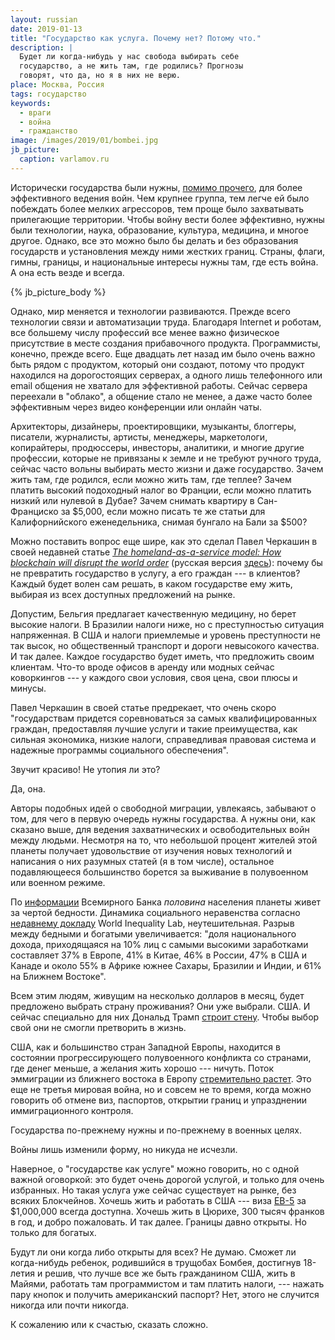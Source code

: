 ```yaml
---
layout: russian
date: 2019-01-13
title: "Государство как услуга. Почему нет? Потому что."
description: |
  Будет ли когда-нибудь у нас свобода выбирать себе
  государство, а не жить там, где родились? Прогнозы
  говорят, что да, но я в них не верю.
place: Москва, Россия
tags: государство
keywords:
  - враги
  - война
  - гражданство
image: /images/2019/01/bombei.jpg
jb_picture:
  caption: varlamov.ru
---
```


Исторически государства были нужны, [помимо прочего](https://ru.wikipedia.org/wiki/%D0%93%D0%BE%D1%81%D1%83%D0%B4%D0%B0%D1%80%D1%81%D1%82%D0%B2%D0%BE),
для более эффективного ведения войн.
Чем крупнее группа, тем легче ей было побеждать
более мелких агрессоров, тем проще было захватывать прилегающие территории. Чтобы
войну вести более эффективно, нужны были технологии, наука, образование,
культура, медицина, и многое другое. Однако, все это можно было бы делать
и без образования государств и установления между ними жестких границ. Страны,
флаги, гимны, границы, и национальные интересы нужны там, где есть война.
А она есть везде и всегда.

{% jb_picture_body %}

<!--more-->

Однако, мир меняется и технологии развиваются. Прежде всего технологии связи
и автоматизации труда. Благодаря Internet и роботам, все большему числу
профессий все менее важно физическое присутствие в месте создания прибавочного
продукта. Программисты, конечно, прежде всего. Еще двадцать лет назад им было
очень важно быть рядом с продуктом, который они создают, потому что продукт
находился на дорогостоящих серверах, а одного лишь телефонного или email
общения не хватало для эффективной работы. Сейчас сервера переехали в "облако",
а общение стало не менее, а даже часто более эффективным через видео конференции
или онлайн чаты.

Архитекторы, дизайнеры, проектировщики, музыканты, блоггеры, писатели, журналисты, артисты, менеджеры, маркетологи,
копирайтеры, продюссеры, инвесторы, аналитики, и многие другие профессии,
которые не привязаны к земле и не требуют ручного труда, сейчас часто
вольны выбирать место жизни и даже государство. Зачем жить там, где родился,
если можно жить там, где теплее? Зачем платить высокий подоходный налог
во Франции, если можно платить низкий или нулевой в Дубае? Зачем снимать
квартиру в Сан-Франциско за $5,000, если можно писать те же статьи для
Калифорнийского еженедельника, снимая бунгало на Бали за $500?

Можно поставить вопрос еще шире, как это сделал Павел Черкашин в своей недавней статье
[_The homeland-as-a-service model: How blockchain will disrupt the world order_](https://venturebeat.com/2018/08/19/the-homeland-as-a-service-model-how-blockchain-will-disrupt-the-world-order/)
(русская версия [здесь](https://itc.ua/blogs/blokcheyn-prevratit-gosudarstvo-v-uslugu/)):
почему бы не превратить государство в услугу, а его граждан --- в клиентов?
Каждый будет волен сам решать, в каком государстве ему жить, выбирая из всех
доступных предложений на рынке.

Допустим, Бельгия предлагает качественную медицину, но берет высокие налоги. В Бразилии
налоги ниже, но с преступностью ситуация напряженная. В США и налоги приемлемые
и уровень преступности не так высок, но общественный транспорт и дороги невысокого
качества. И так далее. Каждое государство будет иметь, что предложить своим
клиентам. Что-то вроде офисов в аренду или модных сейчас коворкингов --- у каждого
свои условия, своя цена, свои плюсы и минусы.

Павел Черкашин в своей статье предрекает, что очень скоро
"государствам придется соревноваться за самых квалифицированных граждан, предоставляя
лучшие услуги и такие преимущества, как сильная экономика, низкие налоги,
справедливая правовая система и надежные программы социального обеспечения".

Звучит красиво! Не утопия ли это?

Да, она.

Авторы подобных идей о свободной миграции, увлекаясь, забывают о том,
для чего в первую очередь нужны государства. А нужны они, как сказано выше,
для ведения захватнических и освободительных войн между
людьми. Несмотря на то, что небольшой процент жителей этой планеты получает
удовольствие от изучения новых технологий и написания о них разумных статей (я в том числе),
остальное подавляющееся большинство борется за выживание
в полувоенном или военном режиме.

По [информации](https://www.interfax.ru/world/633682)
Всемирного Банка _половина_ населения планеты живет за чертой
бедности. Динамика социального неравенства согласно
[недавнему докладу](https://wir2018.wid.world/files/download/wir2018-summary-russian.pdf)
World Inequality Lab, неутешительная. Разрыв между бедными и богатыми
увеличивается: "доля национального дохода, приходящаяся на 10% лиц с самыми высокими заработками
составляет 37% в Европе, 41% в Китае, 46% в России, 47% в
США и Канаде и около 55% в Африке южнее Сахары, Бразилии и Индии, и 61% на Ближнем Востоке".

Всем этим людям, живущим на несколько долларов в месяц, будет предложено
выбрать страну проживания? Они уже выбрали. США. И сейчас специально для них
Дональд Трамп [строит стену](https://ru.wikipedia.org/wiki/%D0%90%D0%BC%D0%B5%D1%80%D0%B8%D0%BA%D0%B0%D0%BD%D0%BE-%D0%BC%D0%B5%D0%BA%D1%81%D0%B8%D0%BA%D0%B0%D0%BD%D1%81%D0%BA%D0%B0%D1%8F_%D1%81%D1%82%D0%B5%D0%BD%D0%B0).
Чтобы выбор свой они не смогли претворить в жизнь.

США, как и большинство стран Западной Европы, находится в состоянии прогрессирующего
полувоенного конфликта со странами, где денег меньше, а желания жить хорошо ---
ничуть. Поток эммиграции из ближнего востока в Европу
[стремительно растет](https://ru.wikipedia.org/wiki/%D0%95%D0%B2%D1%80%D0%BE%D0%BF%D0%B5%D0%B9%D1%81%D0%BA%D0%B8%D0%B9_%D0%BC%D0%B8%D0%B3%D1%80%D0%B0%D1%86%D0%B8%D0%BE%D0%BD%D0%BD%D1%8B%D0%B9_%D0%BA%D1%80%D0%B8%D0%B7%D0%B8%D1%81).
Это еще не третья мировая война, но и совсем не то время, когда можно
говорить об отмене виз, паспортов, открытии границ и упразднении
иммиграционного контроля.

Государства по-прежнему нужны и по-прежнему в военных целях.

Войны лишь изменили форму, но никуда не исчезли.

Наверное, о "государстве как услуге" можно говорить, но с одной важной оговоркой: это
будет очень дорогой услугой, и только для очень избранных. Но такая услуга уже сейчас
существует на рынке, без всяких Блокчейнов. Хочешь жить и работать в США ---
виза [EB-5](https://ru.wikipedia.org/wiki/EB-5_%D0%B2%D0%B8%D0%B7%D0%B0) за $1,000,000 всегда доступна.
Хочешь жить в Цюрихе, 300 тысяч франков в год, и добро пожаловать.
И так далее. Границы давно открыты. Но только для богатых.

Будут ли они когда либо открыты для всех? Не думаю. Сможет ли когда-нибудь ребенок,
родившийся в трущобах Бомбея, достигнув 18-летия и решив, что лучше все же
быть гражданином США, жить в Майями, работать там программистом и там платить
налоги, --- нажать пару кнопок и получить американский паспорт?
Нет, этого не случится никогда или почти никогда.

К сожалению или к счастью, сказать сложно.

